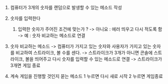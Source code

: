 1. 컴퓨터가 3개의 숫자를 랜덤으로 발생할 수 있는 메소드 작성
2. 숫자를 입력한다
   1. 입력한 숫자가 주어진 조건에 맞는가 ?
      -> 아니요 : 에러 띄우고 다시 적도록 함
      -> 예 : 숫자 비교하는 메소드로 연결
3. 숫자 비교하는 메소드
   -> 컴퓨터가 가지고 있는 숫자와 사용자가 가지고 있는 숫자를 비교하여 스트라이크, 볼 수를 센다.
   -> 스트라이크가 3개가 아니면 콘솔에 스트라이크, 볼을 띄어주고 다시 숫자를 입력할 수 있는 메소드로 연결
   -> 스트라이크가 3개면 게임 종료

4. 계속 게임을 진행할 것인지 묻는 메소드
   1 누르면 다시 새로 시작
   2 누르면 게임종료
